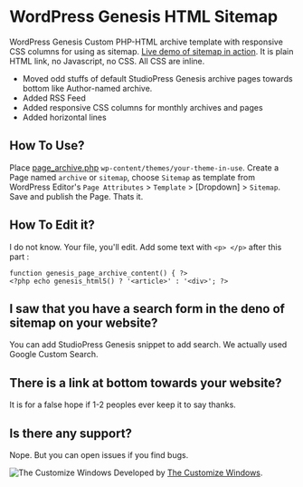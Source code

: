 # WordPress Genesis HTML Sitemap

WordPress Genesis Custom PHP-HTML archive template with responsive CSS columns for using as sitemap. [Live demo of sitemap in action](https://thecustomizewindows.com/sitemap/). It is plain HTML link, no Javascript, no CSS. All CSS are inline.

+ Moved odd stuffs of default StudioPress Genesis archive pages towards bottom like Author-named archive.
+ Added RSS Feed
+ Added responsive CSS columns for monthly archives and pages
+ Added horizontal lines

## How To Use?

Place [page_archive.php](https://github.com/AbhishekGhosh/WordPress-Genesis-HTML-Sitemap/blob/master/page_archive.php) `wp-content/themes/your-theme-in-use`. Create a Page named `archive` or `sitemap`, choose `Sitemap` as template from WordPress Editor's `Page Attributes` > `Template` > [Dropdown] > `Sitemap`. Save and publish the Page. Thats it.

## How To Edit it?

I do not know. Your file, you'll edit. Add some text with `<p> </p>` after this part :

    function genesis_page_archive_content() { ?>
    <?php echo genesis_html5() ? '<article>' : '<div>'; ?>

## I saw that you have a search form in the deno of sitemap on your website?

You can add StudioPress Genesis snippet to add search. We actually used Google Custom Search.

## There is a link at bottom towards your website?

It is for a false hope if 1-2 peoples ever keep it to say thanks. 

## Is there any support?

Nope. But you can open issues if you find bugs.


![The Customize Windows](https://thecustomizewindows.com/favicon.ico "The Customize Windows") 
Developed by [The Customize Windows](https://thecustomizewindows.com). 
